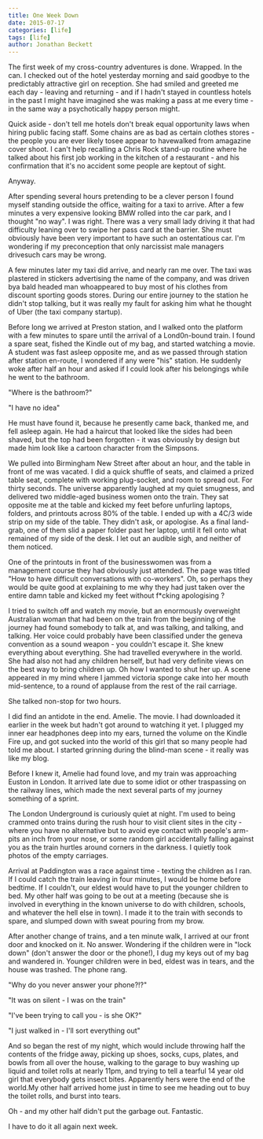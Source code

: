 ```yaml
---
title: One Week Down
date: 2015-07-17
categories: [life]
tags: [life]
author: Jonathan Beckett
---
```


The first week of my cross-country adventures is done. Wrapped. In the can. I checked out of the hotel yesterday morning and said goodbye to the predictably attractive girl on reception. She had smiled and greeted me each day - leaving and returning - and if I hadn't stayed in countless hotels in the past I might have imagined she was making a pass at me every time - in the same way a psychotically happy person might.

Quick aside - don't tell me hotels don't break equal opportunity laws when hiring public facing staff. Some chains are as bad as certain clothes stores - the people you are ever likely tosee appear to havewalked from amagazine cover shoot. I can't help recalling a Chris Rock stand-up routine where he talked about his first job working in the kitchen of a restaurant - and his confirmation that it's no accident some people are keptout of sight.

Anyway.

After spending several hours pretending to be a clever person I found myself standing outside the office, waiting for a taxi to arrive. After a few minutes a very expensive looking BMW rolled into the car park, and I thought "no way". I was right. There was a very small lady driving it that had difficulty leaning over to swipe her pass card at the barrier. She must obviously have been very important to have such an ostentatious car. I'm wondering if my preconception that only narcissist male managers drivesuch cars may be wrong.

A few minutes later my taxi did arrive, and nearly ran me over. The taxi was plastered in stickers advertising the name of the company, and was driven bya bald headed man whoappeared to buy most of his clothes from discount sporting goods stores. During our entire journey to the station he didn't stop talking, but it was really my fault for asking him what he thought of Uber (the taxi company startup).

Before long we arrived at Preston station, and I walked onto the platform with a few minutes to spare until the arrival of a Lond0n-bound train. I found a spare seat, fished the Kindle out of my bag, and started watching a movie. A student was fast asleep opposite me, and as we passed through station after station en-route, I wondered if any were "his" station. He suddenly woke after half an hour and asked if I could look after his belongings while he went to the bathroom.

"Where is the bathroom?"

"I have no idea"

He must have found it, because he presently came back, thanked me, and fell asleep again. He had a haircut that looked like the sides had been shaved, but the top had been forgotten - it was obviously by design but made him look like a cartoon character from the Simpsons.

We pulled into Birmingham New Street after about an hour, and the table in front of me was vacated. I did a quick shuffle of seats, and claimed a prized table seat, complete with working plug-socket, and room to spread out. For thirty seconds. The universe apparently laughed at my quiet smugness, and delivered two middle-aged business women onto the train. They sat opposite me at the table and kicked my feet before unfurling laptops, folders, and printouts across 80% of the table. I ended up with a 4C/3 wide strip on my side of the table. They didn't ask, or apologise. As a final land-grab, one of them slid a paper folder past her laptop, until it fell onto what remained of my side of the desk. I let out an audible sigh, and neither of them noticed.

One of the printouts in front of the businesswomen was from a management course they had obviously just attended. The page was titled "How to have difficult conversations with co-workers". Oh, so perhaps they would be quite good at explaining to me why they had just taken over the entire damn table and kicked my feet without f*cking apologising ?

I tried to switch off and watch my movie, but an enormously overweight Australian woman that had been on the train from the beginning of the journey had found somebody to talk at, and was talking, and talking, and talking. Her voice could probably have been classified under the geneva convention as a sound weapon - you couldn't escape it. She knew everything about everything. She had travelled everywhere in the world. She had also not had any children herself, but had very definite views on the best way to bring children up. Oh how I wanted to shut her up. A scene appeared in my mind where I jammed victoria sponge cake into her mouth mid-sentence, to a round of applause from the rest of the rail carriage.

She talked non-stop for two hours.

I did find an antidote in the end. Amelie. The movie. I had downloaded it earlier in the week but hadn't got around to watching it yet. I plugged my inner ear headphones deep into my ears, turned the volume on the Kindle Fire up, and got sucked into the world of this girl that so many people had told me about. I started grinning during the blind-man scene - it really was like my blog.

Before I knew it, Amelie had found love, and my train was approaching Euston in London. It arrived late due to some idiot or other traspassing on the railway lines, which made the next several parts of my journey something of a sprint.

The London Underground is curiously quiet at night. I'm used to being crammed onto trains during the rush hour to visit client sites in the city - where you have no alternative but to avoid eye contact with people's arm-pits an inch from your nose, or some random girl accidentally falling against you as the train hurtles around corners in the darkness. I quietly took photos of the empty carriages.

Arrival at Paddington was a race against time - texting the children as I ran. If I could catch the train leaving in four minutes, I would be home before bedtime. If I couldn't, our eldest would have to put the younger children to bed. My other half was going to be out at a meeting (because she is involved in everything in the known universe to do with children, schools, and whatever the hell else in town). I made it to the train with seconds to spare, and slumped down with sweat pouring from my brow.

After another change of trains, and a ten minute walk, I arrived at our front door and knocked on it. No answer. Wondering if the children were in "lock down" (don't answer the door or the phone!), I dug my keys out of my bag and wandered in. Younger children were in bed, eldest was in tears, and the house was trashed. The phone rang.

"Why do you never answer your phone?!?"

"It was on silent - I was on the train"

"I've been trying to call you - is she OK?"

"I just walked in - I'll sort everything out"

And so began the rest of my night, which would include throwing half the contents of the fridge away, picking up shoes, socks, cups, plates, and bowls from all over the house, walking to the garage to buy washing up liquid and toilet rolls at nearly 11pm, and trying to tell a tearful 14 year old girl that everybody gets insect bites. Apparently hers were the end of the world.My other half arrived home just in time to see me heading out to buy the toilet rolls, and burst into tears.

Oh - and my other half didn't put the garbage out. Fantastic.

I have to do it all again next week.